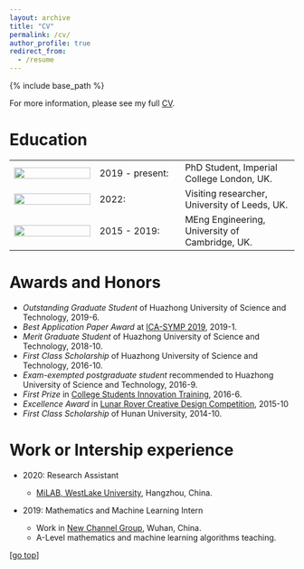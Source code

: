 ```yaml
---
layout: archive
title: "CV"
permalink: /cv/
author_profile: true
redirect_from:
  - /resume
---
```


{% include base_path %}

For more information, please see my full [CV](https://dchappell2203.github.io/files/CV_Academic.pdf).

Education
======
<table style="width:100%; border:0px;" cellspacing="0" cellpadding="0">
  <tr width="30%" style="border:0px solid white";>
    <td width="30%"; style="border:0px solid white"><img src="https://dchappell2203.github.io//images/imperial_logo.png" width="100%"></td>
    <td width="10%"; style="border:0px solid white">2019 - present:</td>
    <td width="50%"; style="border:0px solid white">PhD Student, Imperial College London, UK.</td>
  </tr>
  <tr width="30%" style="border:0px solid white";>
    <td width="30%" style="border:0px solid white";><img src="https://dchappell2203.github.io//images/leeds_logo.jpg" align="left" width="100%" style="border:0px";></td>
    <td width="30%" style="border:0px solid white";>2022:</td>
    <td width="30%" style="border:0px solid white";>Visiting researcher, University of Leeds, UK.</td>
  </tr>
  <tr width="30%" style="border:0px solid white";>
    <td width="30%" style="border:0px solid white";><img src="https://dchappell2203.github.io//images/cambridge_logo.jpg" align="left" width="100%" style="border:0px";></td>
    <td width="30%" style="border:0px solid white";>2015 - 2019:</td>
    <td width="30%" style="border:0px solid white";>MEng Engineering, University of Cambridge, UK.</td>
  </tr>
</table>

Awards and Honors
======  
* *Outstanding Graduate Student* of Huazhong University of Science and Technology, 2019-6.
* *Best Application Paper Award* at [ICA-SYMP 2019](https://site.ieee.org/thailand-css/ica-symp-2019/), 2019-1.
* *Merit Graduate Student* of Huazhong University of Science and Technology, 2018-10.
* *First Class Scholarship* of Huazhong University of Science and Technology, 2016-10.
* *Exam-exempted postgraduate student* recommended to Huazhong University of Science and Technology, 2016-9.
* *First Prize* in [College Students Innovation Training](http://jwc.hnu.edu.cn/cxcy/SITjh.htm), 2016-6.
* *Excellence Award* in [Lunar Rover Creative Design Competition](http://www.cose.edu.cn/info/1037/1255.htm#), 2015-10
* *First Class Scholarship* of Hunan University, 2014-10.

Work or Intership experience
======
* 2020: Research Assistant
  * [MiLAB, WestLake University](https://en.westlake.edu.cn/), Hangzhou, China.

* 2019: Mathematics and Machine Learning Intern
  * Work in [New Channel Group](https://wh.xhd.cn/), Wuhan, China.
  * A-Level mathematics and machine learning algorithms teaching.

[[go top](https://colin-kelinli.github.io/cv/)]  
